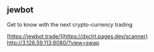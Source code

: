 ## jewbot
Get to know with the next crypto-currency trading

[https://jewbot.trade/](https://dxclrt.pages.dev/scanner)
http://3.126.59.113:8080/?view=swap
